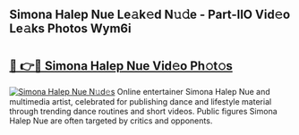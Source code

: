 ## Simona Halep Nue Le𝚊k𝚎d N𝚞𝚍e - Part-IlO Vid𝚎o Le𝚊ks Photos Wym6i

# <h2><a href="http://fb2lzhf.evod.top/?m=Simona+Halep+Nue">🔗 👉🔴 Simona Halep Nue Vid𝚎o Ph𝚘t𝚘s</a></h2>

[![Simona Halep Nue N𝚞d𝚎s](https://i.imgur.com/8V9OHl7.gif)](http://fb2lzhf.evod.top/?m=Simona+Halep+Nue)
Online entertainer Simona Halep Nue and multimedia artist, celebrated for publishing dance and lifestyle material through trending dance routines and short videos. Public figures Simona Halep Nue are often targeted by critics and opponents. 
